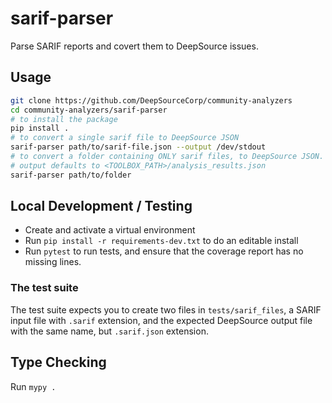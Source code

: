 # sarif-parser

Parse SARIF reports and covert them to DeepSource issues.

## Usage

```bash
git clone https://github.com/DeepSourceCorp/community-analyzers
cd community-analyzers/sarif-parser
# to install the package
pip install .
# to convert a single sarif file to DeepSource JSON
sarif-parser path/to/sarif-file.json --output /dev/stdout
# to convert a folder containing ONLY sarif files, to DeepSource JSON.
# output defaults to <TOOLBOX_PATH>/analysis_results.json
sarif-parser path/to/folder
```

## Local Development / Testing

- Create and activate a virtual environment
- Run `pip install -r requirements-dev.txt` to do an editable install
- Run `pytest` to run tests, and ensure that the coverage report has no missing
  lines.

### The test suite

The test suite expects you to create two files in `tests/sarif_files`, a SARIF
input file with `.sarif` extension, and the expected DeepSource output file
with the same name, but `.sarif.json` extension.

## Type Checking

Run `mypy .`
